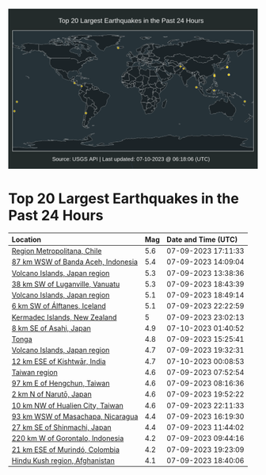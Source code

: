 ![Map](./map.png)

# Top 20 Largest Earthquakes in the Past 24 Hours

| Location | Mag | Date and Time (UTC) |
|:---|:---|:---|
| [Region Metropolitana, Chile](https://earthquake.usgs.gov/earthquakes/eventpage/us6000kr5g) | 5.6 | 07-09-2023 17:11:33 |
| [87 km WSW of Banda Aceh, Indonesia](https://earthquake.usgs.gov/earthquakes/eventpage/us6000kr40) | 5.4 | 07-09-2023 14:09:04 |
| [Volcano Islands, Japan region](https://earthquake.usgs.gov/earthquakes/eventpage/us6000kr3t) | 5.3 | 07-09-2023 13:38:36 |
| [38 km SW of Luganville, Vanuatu](https://earthquake.usgs.gov/earthquakes/eventpage/us6000kr68) | 5.3 | 07-09-2023 18:43:39 |
| [Volcano Islands, Japan region](https://earthquake.usgs.gov/earthquakes/eventpage/us6000kr69) | 5.1 | 07-09-2023 18:49:14 |
| [6 km SW of Álftanes, Iceland](https://earthquake.usgs.gov/earthquakes/eventpage/us6000kr82) | 5.1 | 07-09-2023 22:22:59 |
| [Kermadec Islands, New Zealand](https://earthquake.usgs.gov/earthquakes/eventpage/us6000kr87) | 5 | 07-09-2023 23:02:13 |
| [8 km SE of Asahi, Japan](https://earthquake.usgs.gov/earthquakes/eventpage/us6000kr8w) | 4.9 | 07-10-2023 01:40:52 |
| [Tonga](https://earthquake.usgs.gov/earthquakes/eventpage/us6000kr53) | 4.8 | 07-09-2023 15:25:41 |
| [Volcano Islands, Japan region](https://earthquake.usgs.gov/earthquakes/eventpage/us6000kr6t) | 4.7 | 07-09-2023 19:32:31 |
| [12 km ESE of Kishtwār, India](https://earthquake.usgs.gov/earthquakes/eventpage/us6000kr8m) | 4.7 | 07-10-2023 00:08:53 |
| [Taiwan region](https://earthquake.usgs.gov/earthquakes/eventpage/us6000kr2m) | 4.6 | 07-09-2023 07:52:54 |
| [97 km E of Hengchun, Taiwan](https://earthquake.usgs.gov/earthquakes/eventpage/us6000kr2t) | 4.6 | 07-09-2023 08:16:36 |
| [2 km N of Narutō, Japan](https://earthquake.usgs.gov/earthquakes/eventpage/us6000kr76) | 4.6 | 07-09-2023 19:52:22 |
| [10 km NW of Hualien City, Taiwan](https://earthquake.usgs.gov/earthquakes/eventpage/us6000kr7w) | 4.6 | 07-09-2023 22:11:33 |
| [93 km WSW of Masachapa, Nicaragua](https://earthquake.usgs.gov/earthquakes/eventpage/us6000kr58) | 4.4 | 07-09-2023 16:19:30 |
| [27 km SE of Shinmachi, Japan](https://earthquake.usgs.gov/earthquakes/eventpage/us6000kr3e) | 4.4 | 07-09-2023 11:44:02 |
| [220 km W of Gorontalo, Indonesia](https://earthquake.usgs.gov/earthquakes/eventpage/us6000kr34) | 4.2 | 07-09-2023 09:44:16 |
| [21 km ESE of Murindó, Colombia](https://earthquake.usgs.gov/earthquakes/eventpage/us6000kr6p) | 4.2 | 07-09-2023 19:23:09 |
| [Hindu Kush region, Afghanistan](https://earthquake.usgs.gov/earthquakes/eventpage/us6000kr67) | 4.1 | 07-09-2023 18:40:06 |
